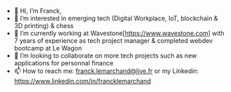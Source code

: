 - 👋 Hi, I’m Franck,
- 👀 I’m interested in emerging tech (Digital Workplace, IoT, blockchain & 3D printing) & chess
- 🌱 I’m currently working at Wavestone[https://www.wavestone.com] with 7 years of experience as tech project manager & completed webdev bootcamp at Le Wagon
- 💞️ I’m looking to collaborate on more tech projects such as new applications for personnal finance
- 📫 How to reach me: franck.lemarchand@live.fr or my Linkedin: https://www.linkedin.com/in/francklemarchand

<!---
FranckL93/FranckL93 is a ✨ special ✨ repository because its `README.md` (this file) appears on your GitHub profile.
You can click the Preview link to take a look at your changes.
--->
